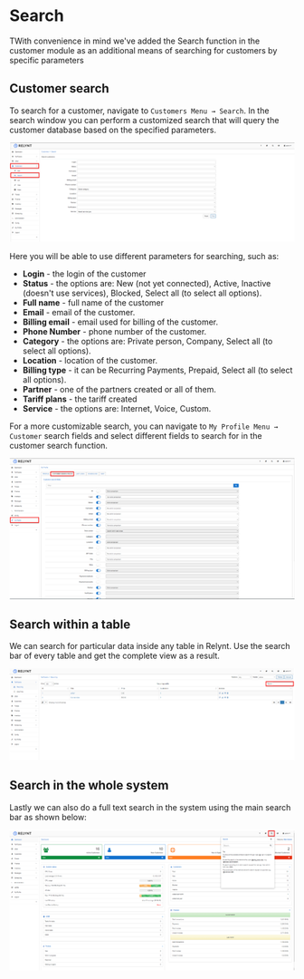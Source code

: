 Search
==========

TWith convenience in mind we've added the Search function in the customer module as an additional means of searching for customers by specific parameters

## Customer search

To search for a customer, navigate to `Customers Menu → Search`. In the search window you can  perform a customized search that will query the customer database based on the specified parameters.

![Customer search](customer_search.png)


Here you will be able to use different parameters for searching, such as:

* **Login** - the login of the customer
* **Status** - the options are: New (not yet connected), Active, Inactive (doesn't use services), Blocked, Select all (to select all options).
* **Full name** - full name of the customer
* **Email** - email of the customer.
* **Billing email** - email used for billing of the customer.
* **Phone Number** - phone number of the customer.
* **Category** - the options are: Private person,  Company, Select all (to select all options).
* **Location** - location of the customer.
* **Billing type** - it can be Recurring Payments, Prepaid, Select all (to select all options).
* **Partner** - one of the partners created or all of them.
* **Tariff plans** - the tariff created
* **Service** - the options are: Internet, Voice, Custom.


For a more customizable search, you can navigate to `My Profile Menu → Customer` search fields and select different fields to search for in the customer search function.

![Customer search fields](customer_search_fields.png)

## Search within a table

We can search for particular data inside any table in Relynt.
Use the search bar of every table and get the complete view as a result.

![View search](view_search.png)


## Search in the whole system

Lastly we can also do a full text search in the system using the main search bar as shown below:

![Whole system search](whole_system_search.png)
